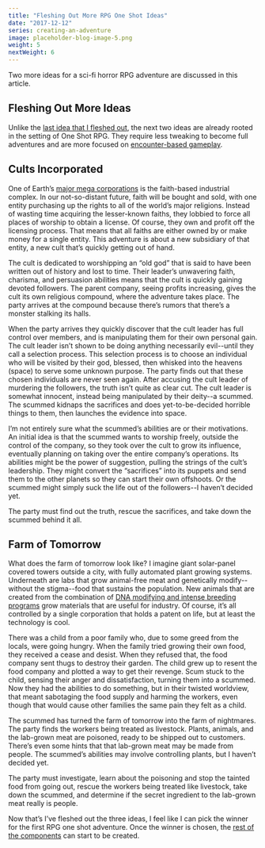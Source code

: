 ```yaml
---
title: "Fleshing Out More RPG One Shot Ideas"
date: "2017-12-12"
series: creating-an-adventure
image: placeholder-blog-image-5.png
weight: 5
nextWeight: 6
---
```


Two more ideas for a sci-fi horror RPG adventure are discussed in this article.<!--more-->

## Fleshing Out More Ideas
Unlike the [last idea that I fleshed out](/blog/creating-an-adventure/fleshing-out-an-rpg-one-shot/), the next two ideas are already rooted in the setting of One Shot RPG. They require less tweaking to become full adventures and are more focused on [encounter-based gameplay](/blog/creating-an-adventure/goals-for-a-one-shot/#encounter-based).

## Cults Incorporated

One of Earth’s [major mega corporations](/blog/creating-the-setting/planets-and-races/#earth) is the faith-based industrial complex. In our not-so-distant future, faith will be bought and sold, with one entity purchasing up the rights to all of the world’s major religions. Instead of wasting time acquiring the lesser-known faiths, they lobbied to force all places of worship to obtain a license. Of course, they own and profit off the licensing process. That means that all faiths are either owned by or make money for a single entity. This adventure is about a new subsidiary of that entity, a new cult that’s quickly getting out of hand.

The cult is dedicated to worshipping an “old god” that is said to have been written out of history and lost to time. Their leader’s unwavering faith, charisma, and persuasion abilities means that the cult is quickly gaining devoted followers. The parent company, seeing profits increasing, gives the cult its own religious compound, where the adventure takes place. The party arrives at the compound because there’s rumors that there’s a monster stalking its halls.

When the party arrives they quickly discover that the cult leader has full control over members, and is manipulating them for their own personal gain. The cult leader isn’t shown to be doing anything necessarily evil--until they call a selection process. This selection process is to choose an individual who will be visited by their god, blessed, then whisked into the heavens (space) to serve some unknown purpose. The party finds out that these chosen individuals are never seen again. After accusing the cult leader of murdering the followers, the truth isn’t quite as clear cut. The cult leader is somewhat innocent, instead being manipulated by their deity--a scummed. The scummed kidnaps the sacrifices and does yet-to-be-decided horrible things to them, then launches the evidence into space.

I’m not entirely sure what the scummed’s abilities are or their motivations. An initial idea is that the scummed wants to worship freely, outside the control of the company, so they took over the cult to grow its influence, eventually planning on taking over the entire company’s operations. Its abilities might be the power of suggestion, pulling the strings of the cult’s leadership. They might convert the “sacrifices” into its puppets and send them to the other planets so they can start their own offshoots. Or the scummed might simply suck the life out of the followers--I haven’t decided yet.

The party must find out the truth, rescue the sacrifices, and take down the scummed behind it all.

## Farm of Tomorrow

What does the farm of tomorrow look like? I imagine giant solar-panel covered towers outside a city, with fully automated plant growing systems. Underneath are labs that grow animal-free meat and genetically modify--without the stigma--food that sustains the population. New animals that are created from the combination of [DNA modifying and intense breeding programs](/blog/creating-the-characters/robots-androids-cyborgs/#creating-life) grow materials that are useful for industry. Of course, it’s all controlled by a single corporation that holds a patent on life, but at least the technology is cool.

There was a child from a poor family who, due to some greed from the locals, were going hungry. When the family tried growing their own food, they received a cease and desist. When they refused that, the food company sent thugs to destroy their garden. The child grew up to resent the food company and plotted a way to get their revenge. Scum stuck to the child, sensing their anger and dissatisfaction, turning them into a scummed. Now they had the abilities to do something, but in their twisted worldview, that meant sabotaging the food supply and harming the workers, even though that would cause other families the same pain they felt as a child.

The scummed has turned the farm of tomorrow into the farm of nightmares. The party finds the workers being treated as livestock. Plants, animals, and the lab-grown meat are poisoned, ready to be shipped out to customers. There’s even some hints that that lab-grown meat may be made from people. The scummed’s abilities may involve controlling plants, but I haven’t decided yet.

The party must investigate, learn about the poisoning and stop the tainted food from going out, rescue the workers being treated like livestock, take down the scummed, and determine if the secret ingredient to the lab-grown meat really is people.

Now that’s I’ve fleshed out the three ideas, I feel like I can pick the winner for the first RPG one shot adventure. Once the winner is chosen, the [rest of the components](/blog/creating-an-adventure/adventure-parts/) can start to be created.
